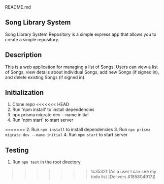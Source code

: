README.md
## Song Library System
Song Library System Repository is a simple express app that allows you to create a simple repository.


## Description
This is a web application for managing a list of Songs. Users can view a list of Songs, view details about individual Songs, add new Songs (if signed in), and delete existing Songs (if signed in).


## Initialization

1. Clone repo
<<<<<<< HEAD
2. Run 'npm install' to install dependencies
3. npx prisma migrate dev --name initial 
4. Run 'npm start' to start server
   
=======
2. Run `npm install` to install dependencies
3. Run `npx prisma migrate dev --name initial` 
4. Run `npm start` to start server
   
## Testing

1. Run `npm test` in the root directory
>>>>>>> 1c35321 (As a user I can see my todo list [Delivers #185804917])
